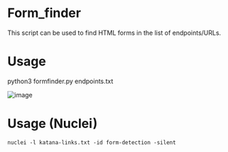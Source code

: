 # Form_finder
This script can be used to find HTML forms in the list of endpoints/URLs.

# Usage
python3 formfinder.py endpoints.txt

![image](https://github.com/dirtycoder0124/form_finder/assets/16449867/be55887a-b1ef-40c0-b77b-bc49ff933dda)

# Usage (Nuclei)
```
nuclei -l katana-links.txt -id form-detection -silent
```
